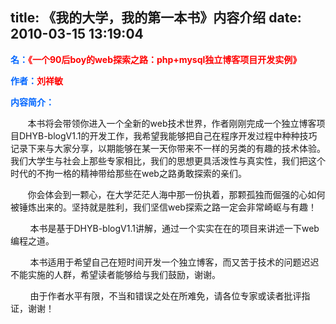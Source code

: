 title: 《我的大学，我的第一本书》内容介绍
date: 2010-03-15 13:19:04
---

<p>
	<strong><font color="#0066ff">名：</font><font color="#ff0000">《一个90后boy的web探索之路：php+mysql独立博客项目开发实例》</font></strong></p>
<p>
	<strong><font color="#0066ff">作者：</font><font color="#ff0000">刘祥敏</font></strong></p>
<p>
	<strong><font color="#0066ff">内容简介：</font></strong></p>
<p>
	&nbsp;&nbsp;&nbsp;&nbsp;&nbsp;&nbsp; 本书将会带领你进入一个全新的web技术世界，作者刚刚完成一个独立博客项目DHYB-blogV1.1的开发工作，我希望我能够把自己在程序开发过程中种种技巧记录下来与大家分享，以期能够在某一天你带来不一样的另类的有趣的技术体验。我们大学生与社会上那些专家相比，我们的思想更具活泼性与真实性，我们把这个时代的不拘一格的精神带给那些在web之路勇敢探索的亲们。</p>
<p>
	&nbsp;&nbsp;&nbsp;&nbsp;&nbsp;&nbsp; 你会体会到一颗心，在大学茫茫人海中那一份执着，那颗孤独而倔强的心如何被锤炼出来的。坚持就是胜利，我们坚信web探索之路一定会非常崎岖与有趣！</p>
<p>
	&nbsp;&nbsp;&nbsp;&nbsp;&nbsp;&nbsp;&nbsp; 本书是基于DHYB-blogV1.1讲解，通过一个实实在在的项目来讲述一下web编程之道。</p>
<p>
	&nbsp;&nbsp;&nbsp;&nbsp;&nbsp;&nbsp;&nbsp; 本书适用于希望自己在短时间开发一个独立博客，而又苦于技术的问题迟迟不能实施的人群，希望读者能够给与我们鼓励，谢谢。</p>
<p>
	&nbsp;&nbsp;&nbsp;&nbsp;&nbsp;&nbsp;&nbsp;&nbsp;由于作者水平有限，不当和错误之处在所难免，请各位专家或读者批评指证，谢谢！</p>